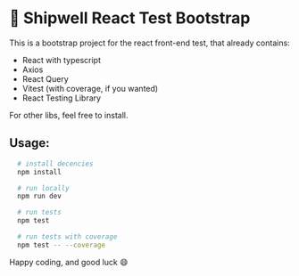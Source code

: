 # 🚢 Shipwell React Test Bootstrap

This is a bootstrap project for the react front-end test, that already contains:

- React with typescript
- Axios
- React Query
- Vitest (with coverage, if you wanted)
- React Testing Library

For other libs, feel free to install.

## Usage:

```bash
  # install decencies 
  npm install

  # run locally
  npm run dev

  # run tests
  npm test

  # run tests with coverage
  npm test -- --coverage
```

Happy coding, and good luck 😄